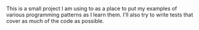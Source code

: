 This is a small project I am using to as a place to put my examples of various
programming patterns as I learn them. I'll also try to write tests that cover
as much of the code as possible.

